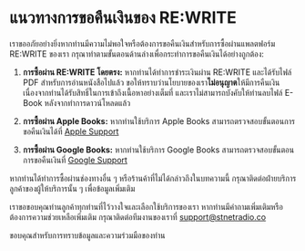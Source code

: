 # แนวทางการขอคืนเงินของ RE:WRITE

เราขออภัยอย่างยิ่งหากท่านมีความไม่พอใจหรือต้องการขอคืนเงินสำหรับการซื้อผ่านแพลตฟอร์ม RE:WRITE ของเรา กรุณาทำตามขั้นตอนด้านล่างเพื่อกระทำการขอคืนเงินได้อย่างถูกต้อง:

1. **การซื้อผ่าน RE:WRITE โดยตรง:**
   หากท่านได้ทำการชำระเงินผ่าน RE:WRITE และได้รับไฟล์ PDF สำหรับการอ่านหนังสือไปแล้ว ขอให้ทราบว่านโยบายของเรา**ไม่อนุญาต**ให้มีการคืนเงิน เนื่องจากท่านได้รับสิทธิ์ในการเข้าถึงเนื้อหาอย่างเต็มที่ และเราไม่สามารถบังคับให้ท่านลบไฟล์ E-Book หลังจากทำการดาวน์โหลดแล้ว

2. **การซื้อผ่าน Apple Books:**
   หากท่านใช้บริการ Apple Books สามารถตรวจสอบขั้นตอนการขอคืนเงินได้ที่ [Apple Support](https://support.apple.com/th-th/HT204084)

3. **การซื้อผ่าน Google Books:**
   หากท่านใช้บริการ Google Books สามารถตรวจสอบขั้นตอนการขอคืนเงินที่ [Google Support](https://support.google.com/googleplay/answer/2479637?hl=th)

หากท่านได้ทำการซื้อผ่านช่องทางอื่น ๆ หรือร้านค้าที่ไม่ได้กล่าวถึงในบทความนี้ กรุณาติดต่อฝ่ายบริการลูกค้าของผู้ให้บริการนั้น ๆ เพื่อข้อมูลเพิ่มเติม

เราขอขอบคุณท่านลูกค้าทุกท่านที่ไว้วางใจและเลือกใช้บริการของเรา หากท่านมีคำถามเพิ่มเติมหรือต้องการความช่วยเหลือเพิ่มเติม กรุณาติดต่อทีมงานของเราที่ [support@stnetradio.co](mailto:support@stnetradio.co)

ขอบคุณสำหรับการทราบข้อมูลและความร่วมมือของท่าน